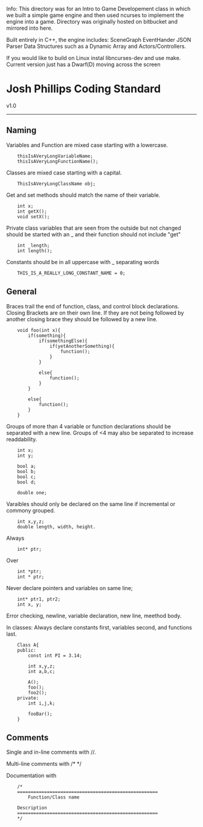 Info: This directory was for an Intro to Game Developement class in which we built a simple game engine and then used ncurses to implement the engine into a game. Directory was originally hosted on bitbucket and mirrored into here.

Built entirely in C++, the engine includes: 
SceneGraph
EventHander
JSON Parser
Data Structures such as a Dynamic Array
and Actors/Controllers.

If you would like to build on Linux instal libncurses-dev and use make. Current version just has a Dwarf(D) moving across the screen

Josh Phillips Coding Standard
==================================================================================================
v1.0
__________________________________________________________________________________________________

Naming
--------------------------------------------------------------------------------------------------

Variables and Function are mixed case starting with a lowercase.
		
		thisIsAVeryLongVariableName;
		thisIsAVeryLongFunctionName();

Classes are mixed case starting with a capital.
		
		ThisIsAVeryLongClassName obj;

Get and set methods should match the name of their variable.
		
		int x;
		int getX();
		void setX();

Private class variables that are seen from the outside but not changed should be started with an _ and their function should not include "get"

		int _length;
		int length();

Constants should be in all uppercase with _ separating words

		THIS_IS_A_REALLY_LONG_CONSTANT_NAME = 0;

General
--------------------------------------------------------------------------------------------------

Braces trail the end of function, class, and control block declarations.
Closing Brackets are on their own line. If they are not being followed by another closing brace they should be followed by a new line.

		void foo(int x){
			if(something){
				if(somethingElse){
					if(yetAnotherSomething){
						function();
					}
				}

				else{
					function();
				}
			} 

			else{
				function();
			}
		}

Groups of more than 4 variable or function declarations should be separated with a new line.
Groups of <4 may also be separated to increase readdability.

		int x;
		int y;

		bool a;
		bool b;
		bool c;
		bool d;

		double one;

Varaibles should only be declared on the same line if incremental or commony grouped.

		int x,y,z;
		double length, width, height.

Always

		int* ptr;

Over

		int *ptr;
		int * ptr;

Never declare pointers and variables on same line;

		int* ptr1, ptr2;
		int x, y;

Error checking, newline, variable declaration, new line, meethod body.

In classes: Always declare constants first, variables second, and functions last.

		Class A{
		public:
			const int PI = 3.14;

			int x,y,z;
			int a,b,c;

			A();
			foo();
			foo2();
		private:
			int i,j,k;

			fooBar();
		}

Comments
--------------------------------------------------------------------------------------------------

Single and in-line comments with //.

Multi-line comments with /* */

Documentation with

		/*
		====================================================
			Function/Class name

		Description
		====================================================
		*/

